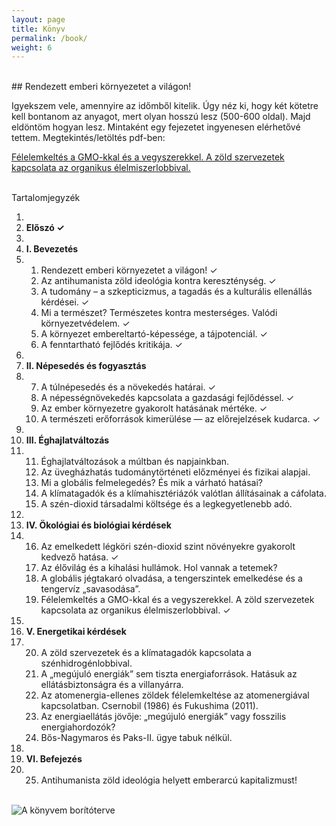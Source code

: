 ```yaml
---
layout: page
title: Könyv
permalink: /book/
weight: 6
---
```


<br />
## Rendezett emberi környezetet a világon!

Igyekszem vele, amennyire az időmből kitelik. Úgy néz ki, hogy két kötetre kell bontanom az anyagot, mert olyan hosszú lesz (500-600 oldal). Majd eldöntöm hogyan lesz. Mintaként egy fejezetet ingyenesen elérhetővé tettem. Megtekintés/letöltés pdf-ben:

<a href="https://www.docdroid.net/AfviHbV/gulacsiandras-kivonat-19-gmo-2017-07-19.pdf" target="_blank">Félelemkeltés a GMO-kkal és a vegyszerekkel. A zöld szervezetek kapcsolata az organikus élelmiszerlobbival.</a>

<br />

<div class="center-align-div">
<a id="toggle-book-contents" class="gomb">Tartalomjegyzék</a>
</div> 

<div id="book-contents">
	<ol class="no-decoration">
		<li><br /></li>
			<li><strong>Előszó &#10003;</strong></li>
			<li><br /></li>
			<li><strong>I. Bevezetés</strong></li>
			<li>
				<ol>
					<li>Rendezett emberi környezetet a világon! &#10003;</li>
					<li>Az antihumanista zöld ideológia kontra kereszténység. &#10003;</li>
					<li>A tudomány – a szkepticizmus, a tagadás és a kulturális ellenállás kérdései. &#10003;</li>
					<li>Mi a természet? Természetes kontra mesterséges. Valódi környezetvédelem. &#10003;</li>
					<li>A környezet embereltartó-képessége, a tájpotenciál. &#10003;</li>
					<li>A fenntartható fejlődés kritikája. &#10003;</li>
				</ol>
			</li>
			<li><br /></li>
			<li><strong>II. Népesedés és fogyasztás</strong></li>
			<li>
				<ol start="7">
					<li>A túlnépesedés és a növekedés határai. &#10003;</li>
					<li>A népességnövekedés kapcsolata a gazdasági fejlődéssel. &#10003;</li>
					<li>Az ember környezetre gyakorolt hatásának mértéke. &#10003;</li>
					<li>A természeti erőforrások kimerülése — az előrejelzések kudarca. &#10003;</li>
				</ol>
			</li>
			<li><br /></li>
			<li><strong>III. Éghajlatváltozás</strong></li>
			<li>
				<ol start="11">
					<li>Éghajlatváltozások a múltban és napjainkban.</li>
					<li>Az üvegházhatás tudománytörténeti előzményei és fizikai alapjai.</li>
					<li>Mi a globális felmelegedés? És mik a várható hatásai?</li>
					<li>A klímatagadók és a klímahisztériázók valótlan állításainak a cáfolata.</li>
					<li>A szén-dioxid társadalmi költsége és a legkegyetlenebb adó.</li>
				</ol>
			</li>
			<li><br /></li>
			<li><strong>IV. Ökológiai és biológiai kérdések</strong></li>
			<li>
				<ol start="16">
					<li>Az emelkedett légköri szén-dioxid szint növényekre gyakorolt kedvező hatása. &#10003;</li>
					<li>Az élővilág és a kihalási hullámok. Hol vannak a tetemek?</li>
					<li>A globális jégtakaró olvadása, a tengerszintek emelkedése és a tengervíz „savasodása”.</li>
					<li>Félelemkeltés a GMO-kkal és a vegyszerekkel. A zöld szervezetek kapcsolata az organikus élelmiszerlobbival. &#10003;</li>
				</ol>
			</li>
			<li><br /></li>
			<li><strong>V. Energetikai kérdések</strong></li>
			<li>
				<ol start="20">
					<li>A zöld szervezetek és a klímatagadók kapcsolata a szénhidrogénlobbival.</li>
					<li>A „megújuló energiák” sem tiszta energiaforrások. Hatásuk az ellátásbiztonságra és a villanyárra.</li>
					<li>Az atomenergia-ellenes zöldek félelemkeltése az atomenergiával kapcsolatban. Csernobil (1986) és Fukushima (2011).</li>
					<li>Az energiaellátás jövője: „megújuló energiák” vagy fosszilis energiahordozók?</li>
					<li>Bős-Nagymaros és Paks-II. ügye tabuk nélkül.</li>
				</ol>
			</li>
			<li><br /></li>
			<li><strong>VI. Befejezés</strong></li>
			<li>
				<ol start="25">
					<li>Antihumanista zöld ideológia helyett emberarcú kapitalizmust!</li>
				</ol>
			</li>
	</ol>
</div>
<br />

<img class="image2" src="{{ site.url}}/assets/basic/boritoterv_2016.jpg" alt="A könyvem borítóterve"/>
